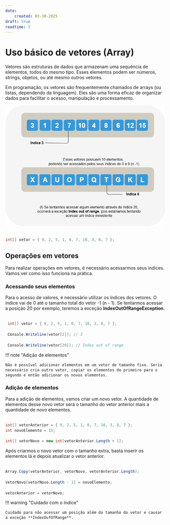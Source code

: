 ```yaml
---
date:
    created: 03-30-2025
draft: true
readtime: 5
---
```


# **Uso básico de vetores (Array)**

Vetores são estruturas de dados que armazenam uma sequência de elementos, todos do mesmo tipo. Esses elementos podem ser números, strings, objetos, ou até mesmo outros vetores.


Em programação, os vetores são frequentemente chamados de arrays (ou listas, dependendo da linguagem). Eles são uma forma eficaz de organizar dados para facilitar o acesso, manipulação e processamento.

![Vetores](vetores.assets/vetores.png)

```csharp

int[] vetor = { 9, 2, 5, 1, 0, 7, 10, 3, 8, 7 };

```

## **Operações em vetores**

Para realizar operações em vetores, é necessário acessarmos seus índices. Vamos ver como isso funciona na prática.

### **Acessando seus elementos**

Para o acesso de valores, é necessário utilizar os índices dos vetores. O índice vai de 0 até o tamanho total do vetor -1 (n - 1). Se tentarmos acessar a posição 20 por exemplo, teremos a exceção **IndexOutOfRangeException**.

```csharp

 int[] vetor = { 9, 2, 5, 1, 0, 7, 10, 3, 8, 7 }; 
 
 Console.Writeline(vetor[2]); // 3     

 Console.Writeline(vetor[20]); // Index out of range 

```

!!! note "Adição de elementos"

    Não é possível adicionar elementos em um vetor de tamanho fixo. Seria necessário cria outro vetor, copiar os elementos do primeiro para o segundo e então adicionar os novos elementos.

### **Adição de elementos**

Para a adição de elementos, vamos criar um novo vetor. A quantidade de elementos desse novo vetor será o tamanho do vetor anterior mais a quantidade de novo elementos.

```csharp

int[] vetorAnterior = { 9, 2, 5, 1, 0, 7, 10, 3, 8, 7 }; 
int novoElemento = 15;

int[] vetorNovo = new int[vetorAnterior.Length + 1];

```

Após criarmos o novo vetor com o tamanho extra, basta inserir os elementos lá e depois atualizar o vetor anterior.

```csharp

Array.Copy(vetorAnterior, vetorNovo, vetorAnterior.Length);

vetorNovo[vetorNovo.Length - 1] = novoElemento;

vetorAnterior = vetorNovo;

```


!!! warning "Cuidado com o índice"

    Cuidado para não acessar um posição além do tamanho do vetor e causar a exceção **IndexOufOfRange**.
